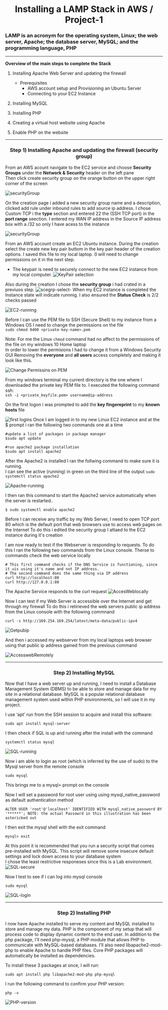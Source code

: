 # <div align="center"> Installing a LAMP Stack in AWS / Project-1</div>
### LAMP is an acronym for the operating system, Linux; the web server, Apache; the database server, MySQL; and the programming language, PHP
___
__Overview of the main steps to complete the Stack__
1. Installing Apache Web Server and updating the firewall
    * Prerequisites
       *  AWS account setup and Provisioning an Ubuntu Server
       *  Connecting to your EC2 Instance

2. Installing MySQL
3. Installing PHP
4. Creating a virtual host website using Apache
5. Enable PHP on the website
___
### <div align="center"> Step 1) Installing Apache and updating the firewall (security group) </div>

From an AWS acount navigate to the EC2 service and choose __Security Groups__ under the __Network & Security__ header on the left pane <br/>
Then click create security group on the orange button on the upper right corner of the screen <br/> 

![securityGroup](./images/createsecgrp.PNG) <br/>


On the creation page i  added a new security group name and a description, clicked add rule under inbound rules to add source ip address. I chose Custom TCP i the __type__ section and entered 22 the (SSH TCP port) in the __port range__ seection. I entered my WAN IP address in the Source IP address box with a /32 so only I have acess to the instance

![securityGroup](./images/secgrp2.PNG)

From an AWS account create an EC2 Ubuntu instance. During the creation select the create new key pair buttom in the key pair header of the creation options.
I saved this file to my local laptop. (I will need to change permissions on it in the next step.

  * The keypair is need to securely connect to the new EC2 instance from my local computer.
![KeyPair selection](./images/keypair-1.PNG)

Also during the creation I chose the __security group__ i had crated in a previuos step. 
![scegrp-select-](./images/ec2secgrpsel.PNG)
When my EC2 instance is completed the Instance state will indicate runnnig. I also ensured the __Status Check__ is 2/2 checks passed

![EC2-running](./images/ec2running.PNG)

Before I can use the PEM file to SSH (Secure Shell) to my instance from a Windows OS I need to change the permissions on the file <br/>
`sudo chmod 0400 <private-key-name>.pem`

Note: For me the Linux `chmod` command had no affect to the permissions of the file on my windows 10 Home laptop <br/>
In order to lower the permisions I had to change it from a Windows Security GUI
Removing the __everyone__ and __all users__ access completely and making it look like this.

![Change Permissins on PEM](./images/PEM-Permissions.PNG)

From my windows terminal my current directory is the one where I downloaded the private key PEM file to. I executed the following command ssh: <br/>
`ssh -i <private_keyfile.pem> username@ip-address`

On the first logon i was prompted to add the __key fingereprint__ to my __known hosts__ file <br/>

![first logins](./images/firstlogin.PNG)
Once I am logged in to my new Linux EC2 instance and at the $ prompt i ran the following two commands one at a time
```
#update a list of packages in package manager
$sudo apt update

#run apache2 package installation
$sudo apt install apache2
```
After the Apache2 is installed I ran the follwing command to make sure it is running. <br/>
I can see the active (running) in green on the third line of the output
`sudo systemctl status apache2`


![Apache-running](./images/apacherunninge.PNG)

I then ran this command to start the Apache2 service automatically when the server is restarted.. <br/>
```
$ sudo systemctl enable apache2
```
Before I can receive any traffic by my Web Server, I need to open TCP port 80 which is the default port that web browsers use to access web pages on the Internet
To do this i edited the security group I attaed to the EC2 instance during it's creation

I am now ready to test if the Webserver is responding to requests.
To do this I ran the following two commands from the Linux console. Therse to commands check the web service locally <br/>
```
# This first command checks if the DNS Service is functioning, since it uis using it's name and not IP address. 
# The second command does the same thing via IP address
curl http://localhost:80 
curl http://127.0.0.1:80

```
The Apache Service responds to the curl request
![AccesWeblocally](./images/localcurl.PNG)

Now I can test if my Web Server is accessible over the Internet and get through my firewall
To do this i retirieved the web servers public ip address from the Linux console with the following commnand
``` 
curl -s http://169.254.169.254/latest/meta-data/public-ipv4
```
![Getpubip](./images/Getpubip.PNG)

And then i accessed my webserver from my local laptops web browser using that public ip address gained from the previous command

![AccesswebRemotely](./images/accesswebfrombrowser.PNG)
___
### <div align="center"> Step 2) Installing MySQL </div>

Now that I have a web server up and running, I need to install a Database Management System (DBMS) to be able to store and manage data for my site in a relational database. MySQL is a popular relational database management system used within PHP environments, so I will use it in my project.

I use ‘apt’ run from the SSH session to acquire and install this software:
```
sudo apt install mysql-server
```
I then check if SQL is up and running after the install with the command
```
systemctl status mysql
```
![SQL-running](./images/sqlrunning.PNG)

Now i am able to login as root (which is inferred by the use of sudo) to the Mysql server from the remote console
```
sudo mysql
```
This brings me to a mysql> prompt on the console

Now I will set a password for root user using using mysql_native_password as default authentication method
```
ALTER USER 'root'@'localhost' IDENTIFIED WITH mysql_native_password BY '******'; NOTE: the actual Passowrd in this illustration has been astericked out
```
I then exit the mysql shell with the exit command
```
mysql> exit
```
At this point it is recommended that you run a security script that comes pre-installed with MySQL. This script will remove some insecure default settings and lock down access to your database system <br/>
I chose the least restrictive responeses since this is a Lab environment.
![SQL-secure](./images/securesql.PNG)

Now I test to see if i can log into mysql console
```
sudo mysql
```
![SQL-login](./images/sqllogin.PNG)
___
### <div align="center"> Step 2) Installing PHP </div>
I now have Apache installed to serve my content and MySQL installed to store and manage my data. PHP is the component of my setup that will process code to display dynamic content to the end user. In addition to the php package, I'll need php-mysql, a PHP module that allows PHP to communicate with MySQL-based databases. I’ll also need libapache2-mod-php to enable Apache to handle PHP files. Core PHP packages will automatically be installed as dependencies.

To install these 3 packages at once, I will run:

```
sudo apt install php libapache2-mod-php php-mysql
```

I run the following command to confirm your PHP version:
```
php -v
```
![PHP-version](./images/phpversion.PNG)
